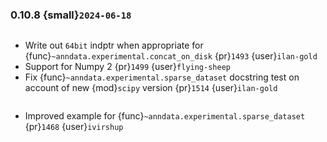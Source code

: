 ### 0.10.8 {small}`2024-06-18`

```{rubric} Bugfix
```

* Write out `64bit` indptr when appropriate for {func}`~anndata.experimental.concat_on_disk` {pr}`1493` {user}`ilan-gold`
* Support for Numpy 2 {pr}`1499` {user}`flying-sheep`
* Fix {func}`~anndata.experimental.sparse_dataset` docstring test on account of new {mod}`scipy` version {pr}`1514` {user}`ilan-gold`

```{rubric} Documentation
```

* Improved example for {func}`~anndata.experimental.sparse_dataset` {pr}`1468` {user}`ivirshup`
